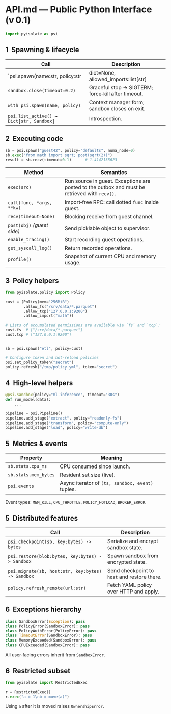 # API.md — Public Python Interface (v 0.1)

```python
import pyisolate as psi
```

## 1  Spawning & lifecycle

| Call | Description |
|------|-------------|
| `psi.spawn(name:str, policy:str|dict=None, allowed_imports:list[str]|None=None) → Sandbox` | Create sandbox thread, attach eBPF, return handle with module whitelist. |
| `sandbox.close(timeout=0.2)` | Graceful stop → SIGTERM; force‑kill after timeout. |
| `with psi.spawn(name, policy)` | Context manager form; sandbox closes on exit. |
| `psi.list_active() → Dict[str, Sandbox]` | Introspection. |

## 2  Executing code

```python
sb = psi.spawn("guest42", policy="defaults", numa_node=0)
sb.exec("from math import sqrt; post(sqrt(2))")
result = sb.recv(timeout=0.1)      # 1.4142135623
```

| Method | Semantics |
|--------|-----------|
| `exec(src)` | Run source in guest. Exceptions are posted to the outbox and must be retrieved with `recv()`. |
| `call(func, *args, **kw)` | Import‑free RPC: call dotted `func` inside guest. |
| `recv(timeout=None)` | Blocking receive from guest channel. |
| `post(obj)` *(guest side)* | Send picklable object to supervisor. |
| `enable_tracing()` | Start recording guest operations. |
| `get_syscall_log()` | Return recorded operations. |
| `profile()` | Snapshot of current CPU and memory usage. |

## 3  Policy helpers

```python
from pyisolate.policy import Policy

cust = (Policy(mem="256MiB")
        .allow_fs("/srv/data/*.parquet")
        .allow_tcp("127.0.0.1:9200")
        .allow_import("math"))

# Lists of accumulated permissions are available via `fs` and `tcp`:
cust.fs  # ["/srv/data/*.parquet"]
cust.tcp # ["127.0.0.1:9200"]


sb = psi.spawn("etl", policy=cust)

# Configure token and hot-reload policies
psi.set_policy_token("secret")
policy.refresh("/tmp/policy.yml", token="secret")
```

## 4  High-level helpers

```python
@psi.sandbox(policy="ml-inference", timeout="30s")
def run_model(data):
    ...

pipeline = psi.Pipeline()
pipeline.add_stage("extract", policy="readonly-fs")
pipeline.add_stage("transform", policy="compute-only")
pipeline.add_stage("load", policy="write-db")
```

## 5  Metrics & events

| Property | Meaning |
|----------|---------|
| `sb.stats.cpu_ms` | CPU consumed since launch. |
| `sb.stats.mem_bytes` | Resident set size (live). |
| `psi.events` | Async iterator of `(ts, sandbox, event)` tuples. |

Event types: `MEM_KILL`, `CPU_THROTTLE`, `POLICY_HOTLOAD`, `BROKER_ERROR`.

## 5  Distributed features

| Call | Description |
|------|-------------|
| `psi.checkpoint(sb, key:bytes) -> bytes` | Serialize and encrypt sandbox state. |
| `psi.restore(blob:bytes, key:bytes) -> Sandbox` | Spawn sandbox from encrypted state. |
| `psi.migrate(sb, host:str, key:bytes) -> Sandbox` | Send checkpoint to `host` and restore there. |
| `policy.refresh_remote(url:str)` | Fetch YAML policy over HTTP and apply. |


## 6  Exceptions hierarchy

```python
class SandboxError(Exception): pass
class PolicyError(SandboxError): pass
class PolicyAuthError(PolicyError): pass
class TimeoutError(SandboxError): pass
class MemoryExceeded(SandboxError): pass
class CPUExceeded(SandboxError): pass
```

All user‑facing errors inherit from `SandboxError`.

## 6  Restricted subset

```python
from pyisolate import RestrictedExec

r = RestrictedExec()
r.exec("a = 1\nb = move(a)")
```

Using `a` after it is moved raises `OwnershipError`.
